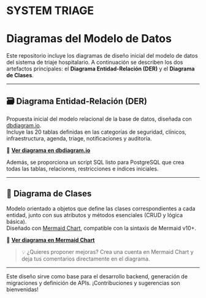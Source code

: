 # SYSTEM TRIAGE 

# Diagramas del Modelo de Datos

Este repositorio incluye los diagramas de diseño inicial del modelo de datos del sistema de triaje hospitalario. A continuación se describen los dos artefactos principales: el **Diagrama Entidad-Relación (DER)** y el **Diagrama de Clases**.

---

## 🗃️ Diagrama Entidad-Relación (DER)

Propuesta inicial del modelo relacional de la base de datos, diseñada con [dbdiagram.io](https://dbdiagram.io/).  
Incluye las 20 tablas definidas en las categorías de seguridad, clínicos, infraestructura, agenda, triage, notificaciones y auditoría.

🔗 **[Ver diagrama en dbdiagram.io](https://dbdiagram.io/d/Software-Triaje-68dae786d2b621e4227783b5)**

Además, se proporciona un script SQL listo para PostgreSQL que crea todas las tablas, relaciones, restricciones e índices iniciales.

---

## 🧠 Diagrama de Clases

Modelo orientado a objetos que define las clases correspondientes a cada entidad, junto con sus atributos y métodos esenciales (CRUD y lógica básica).  
Diseñado con [Mermaid Chart](https://www.mermaidchart.com/), compatible con la sintaxis de Mermaid v10+.

🔗 **[Ver diagrama en Mermaid Chart](https://www.mermaidchart.com/d/7a0c87d9-6876-4718-a4c4-3eee208f6468)**

> 💡 ¿Quieres proponer mejoras? Crea una cuenta en Mermaid Chart y deja tus comentarios directamente en el diagrama.

---
Este diseño sirve como base para el desarrollo backend, generación de migraciones y definición de APIs. ¡Contribuciones y sugerencias son bienvenidas!
